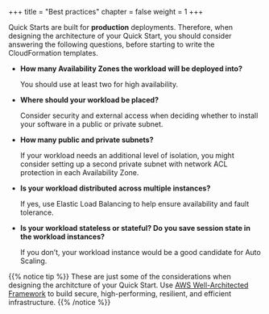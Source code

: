 +++
title = "Best practices"
chapter = false
weight = 1
+++

Quick Starts are built for **production** deployments. Therefore, when designing the architecture of your Quick Start, you should consider answering the following questions, before starting to write the CloudFormation templates.

- **How many Availability Zones the workload will be deployed into?**

	You should use at least two for high availability.

- **Where should your workload be placed?**

	Consider security and external access when deciding whether to install your software in a public or private subnet.

- **How many public and private subnets?**

	If your workload needs an additional level of isolation, you might consider setting up a second private subnet with network ACL protection in each Availability Zone.

- **Is your workload distributed across multiple instances?**

	If yes, use Elastic Load Balancing to help ensure availability and fault tolerance.

- **Is your workload stateless or stateful? Do you save session state in the workload instances?**

	If you don’t, your workload instance would be a good candidate for Auto Scaling.

{{% notice tip %}}
These are just some of the considerations when designing the architcture of your Quick Start. Use [AWS Well-Architected Framework](https://aws.amazon.com/architecture/well-architected/) to build secure, high-performing, resilient, and efficient infrastructure.
{{% /notice %}}